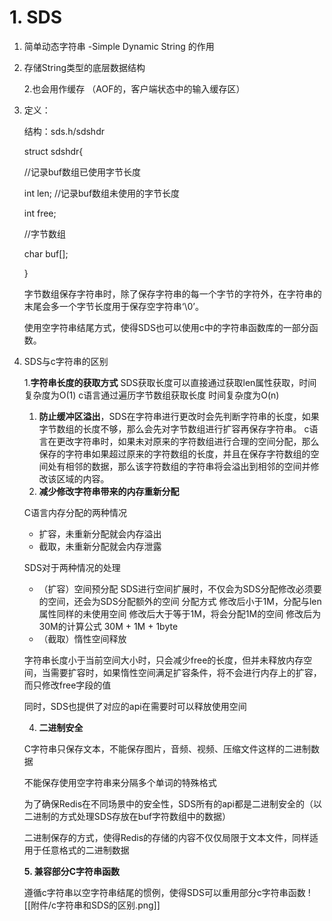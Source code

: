 # 1. SDS

1.  简单动态字符串 -Simple Dynamic String 的作用
    
2.  存储String类型的底层数据结构
    
    2.也会用作缓存 （AOF的，客户端状态中的输入缓存区）
    
3.  定义：
    
    结构：sds.h/sdshdr
    
    struct sdshdr{
    
    //记录buf数组已使用字节长度
    
    int len; //记录buf数组未使用的字节长度
    
    int free;
    
    //字节数组
    
    char buf[];
    
    }
    
    字节数组保存字符串时，除了保存字符串的每一个字节的字符外，在字符串的末尾会多一个字节长度用于保存空字符串‘\0’。
    
    使用空字符串结尾方式，使得SDS也可以使用c中的字符串函数库的一部分函数。
    
4.  SDS与c字符串的区别
    
    1.**字符串长度的获取方式** SDS获取长度可以直接通过获取len属性获取，时间复杂度为O(1) c语言通过遍历字节数组获取长度 时间复杂度为O(n)
    
    1.  **防止缓冲区溢出**，SDS在字符串进行更改时会先判断字符串的长度，如果字节数组的长度不够，那么会先对字节数组进行扩容再保存字符串。 c语言在更改字符串时，如果未对原来的字符数组进行合理的空间分配，那么保存的字符串如果超过原来的字符数组的长度，并且在保存字符数组的空间处有相邻的数据，那么该字符数组的字符串将会溢出到相邻的空间并修改该区域的内容。
    2.  **减少修改字符串带来的内存重新分配**
    
    C语言内存分配的两种情况
    
    -   扩容，未重新分配就会内存溢出
    -   截取，未重新分配就会内存泄露
    
    SDS对于两种情况的处理
    
    -   （扩容）空间预分配 SDS进行空间扩展时，不仅会为SDS分配修改必须要的空间，还会为SDS分配额外的空间 分配方式 修改后小于1M，分配与len属性同样的未使用空间 修改后大于等于1M，将会分配1M的空间 修改后为30M的计算公式 30M + 1M + 1byte
    -   （截取）惰性空间释放
    
    字符串长度小于当前空间大小时，只会减少free的长度，但并未释放内存空间，当需要扩容时，如果惰性空间满足扩容条件，将不会进行内存上的扩容，而只修改free字段的值
    
    同时，SDS也提供了对应的api在需要时可以释放使用空间
    
    4.  **二进制安全**
    
    C字符串只保存文本，不能保存图片，音频、视频、压缩文件这样的二进制数据
    
    不能保存使用空字符串来分隔多个单词的特殊格式
    
    为了确保Redis在不同场景中的安全性，SDS所有的api都是二进制安全的（以二进制的方式处理SDS存放在buf字符数组中的数据）
    
    二进制保存的方式，使得Redis的存储的内容不仅仅局限于文本文件，同样适用于任意格式的二进制数据
    
    **5. 兼容部分C字符串函数**
    
    遵循c字符串以空字符串结尾的惯例，使得SDS可以重用部分c字符串函数
![[附件/c字符串和SDS的区别.png]]